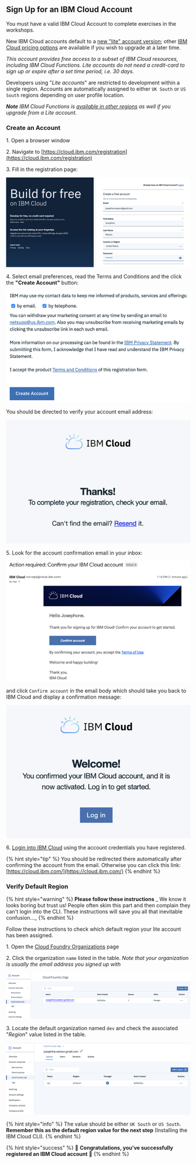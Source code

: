 <!--
#
# Licensed to the Apache Software Foundation (ASF) under one or more
# contributor license agreements.  See the NOTICE file distributed with
# this work for additional information regarding copyright ownership.
# The ASF licenses this file to You under the Apache License, Version 2.0
# (the "License"); you may not use this file except in compliance with
# the License.  You may obtain a copy of the License at
#
#     http://www.apache.org/licenses/LICENSE-2.0
#
# Unless required by applicable law or agreed to in writing, software
# distributed under the License is distributed on an "AS IS" BASIS,
# WITHOUT WARRANTIES OR CONDITIONS OF ANY KIND, either express or implied.
# See the License for the specific language governing permissions and
# limitations under the License.
#
-->

## Sign Up for an IBM Cloud Account

You must have a valid IBM Cloud Account to complete exercises in the workshops.

New IBM Cloud accounts default to a [new "lite" account version](https://www.ibm.com/cloud/free/); other [IBM Cloud pricing options](https://www.ibm.com/cloud/pricing) are available if you wish to upgrade at a later time.

_This account provides free access to a subset of IBM Cloud resources, including IBM Cloud Functions. Lite accounts do not need a credit-card to sign up or expire after a set time period, i.e. 30 days._

Developers using "_Lite accounts_" are restricted to development within a single region. Accounts are automatically assigned to either `UK South` or `US South` regions depending on user profile location.

_**Note** IBM Cloud Functions is [available in other regions](https://cloud.ibm.com/docs/openwhisk?topic=cloud-functions-cloudfunctions_regions) as well if you upgrade from a Lite account._

### Create an Account

&#49;. Open a browser window

&#50;. Navigate to [https://cloud.ibm.com/registration](https://cloud.ibm.com/registration)

&#51;. Fill in the registration page:

![IBM Cloud Account Registration page](/images/prereq-ibm-cloud-registration-1.png)

&#52;. Select email preferences, read the Terms and Conditions  and the click the **"Create Account"** button:

![IBM Cloud Contact, Privacy and T&C](/images/prereq-ibm-cloud-registration-2.png)

You should be directed to verify your account email address:

![Check your email message](/images/prereq-ibm-cloud-registration-3.png)

&#53;. Look for the account confirmation email in your inbox:

![IBM Cloud Confirmation Email](/images/prereq-ibm-cloud-registration-email.png)

and click `Confirm account` in the email body which should take you back to IBM Cloud and display a confirmation message:

![Registration confirmed message](/images/prereq-ibm-cloud-registration-4.png)

&#54;. [Login into IBM Cloud](https://cloud.ibm.com/) using the account credentials you have registered.

{% hint style="tip" %}
You should be redirected there automatically after confirming the account from the email. Otherwise you can click this link: [https://cloud.ibm.com/](https://cloud.ibm.com/)
{% endhint %}

### Verify Default Region

{% hint style="warning" %}
**Please follow these instructions** _
We know it looks boring but trust us! People often skim this part and then complain they can't login into the CLI. These instructions will save you all that inevitable confusion..._
{% endhint %}

Follow these instructions to check which default region your lite account has been assigned.

&#49;. Open the [Cloud Foundry Organizations](https://cloud.ibm.com/account/cloud-foundry) page

&#50;. Click the organization `name` listed in the table.
*Note that your organization is usually the email address you signed up with*

![Cloud Foundry Orgs.](/images/prereq-ibm-cloud-cloud-foundry-orgs-1.png)

&#51;. Locate the default organization named `dev` and check the associated "_Region_" value listed in the table.

![Cloud Foundry Org. Spaces](/images/prereq-ibm-cloud-cloud-foundry-orgs-2.png)

{% hint style="info" %}
The value should be either `UK South` or `US South`. **Remember this as the default region value for the next step** (Installing the IBM Cloud CLI).
{% endhint %}

{% hint style="success" %}
🎉 **Congratulations, you've successfully registered an IBM Cloud account** 🎉
{% endhint %}
